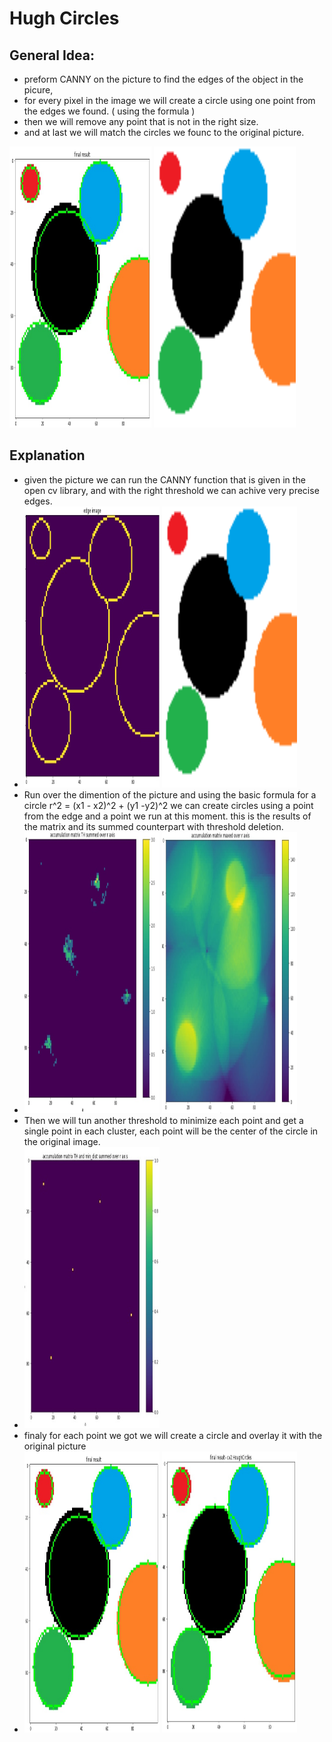 # Hugh Circles

## General Idea: 
- preform CANNY on the picture to find the edges of the object in the picure,
- for every pixel in the image we will create a circle using one point from the edges we found. ( using the formula )
- then we will remove any point that is not in the right size.
- and at last we will match the circles we founc to the original picture.

<img width="45%" height="450px" src="final_result.png" /> <img width="45%" height="450px" src="circles.bmp" />

## Explanation
- given the picture we can run the CANNY function that is given in the open cv library, and with the right threshold we can achive very precise edges.
- <img width="45%" height="450px" src="edge_image.png" /> <img width="45%" height="450px" src="circles.bmp" />
- Run over the dimention of the picture and using the basic formula for a circle r^2 = (x1 - x2)^2 + (y1 -y2)^2
we can create circles using a point from the edge and a point we run at this moment.
this is the results of the matrix and its summed counterpart with threshold deletion.
- <img width="45%" height="450px" src="summed_matrix_threshold.png" /> <img width="45%" height="450px" src="matrix_maxed_over_r_axis.png" />
- Then we will tun another threshold to minimize each point and get a single point in each cluster, each point will be the center of the circle in the original image.
- <img width="45%" height="450px" src="matrix_minimum_distance_summed.jpg" />
- finaly for each point we got we will create a circle and overlay it with the original picture
- <img width="45%" height="450px" src="final_result.png" /> <img width="45%" height="450px" src="cv2.hughCircles.png" />
